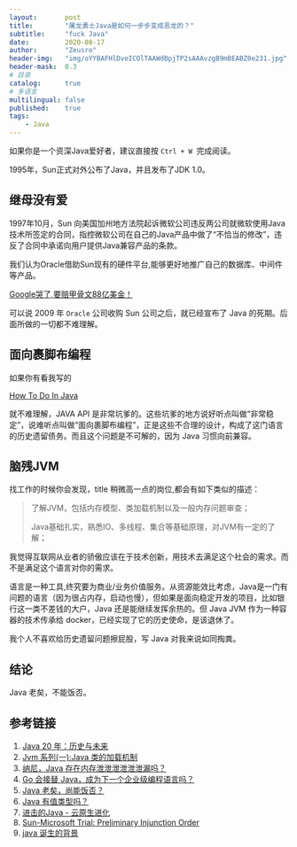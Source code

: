 ```yaml
---
layout:       post
title:        "屠龙勇士Java是如何一步步变成恶龙的？"
subtitle:     "fuck Java"
date:         2020-08-17
author:       "Zeusro"
header-img:   "img/oYYBAFHlDveICOlTAAWdBpjTP2sAAAvzgB9mBEABZ0e231.jpg"
header-mask:  0.3
# 目录
catalog:      true
# 多语言
multilingual: false
published:    true
tags:
    - Java
---
```



如果你是一个资深Java爱好者，建议直接按 `Ctrl + W `完成阅读。

1995年，Sun正式对外公布了Java，并且发布了JDK 1.0。

## 继母没有爱

1997年10月，Sun 向美国加州地方法院起诉微软公司违反两公司就微软使用Java技术所签定的合同，指控微软公司在自己的Java产品中做了“不恰当的修改”，违反了合同中承诺向用户提供Java兼容产品的条款。

我们认为Oracle借助Sun现有的硬件平台,能够更好地推广自己的数据库、中间件等产品。

[Google哭了,要赔甲骨文88亿美金！](https://cloud.tencent.com/developer/article/1170732)


可以说 2009 年 `Oracle` 公司收购 Sun 公司之后，就已经宣布了 Java 的死期。后面所做的一切都不难理解。


## 面向裹脚布编程

如果你有看我写的

[How To Do In Java](http://www.bullshitprogram.com/howtodoinjava/)

就不难理解，JAVA API 是非常坑爹的。这些坑爹的地方说好听点叫做“非常稳定”，说难听点叫做“面向裹脚布编程”，正是这些不合理的设计，构成了这门语言的历史遗留债务。而且这个问题是不可解的，因为 Java 习惯向前兼容。

## 脑残JVM

找工作的时候你会发现，title 稍微高一点的岗位,都会有如下类似的描述：

> 了解JVM，包括内存模型、类加载机制以及一般内存问题审查；
>
> Java基础扎实，熟悉IO、多线程、集合等基础原理，对JVM有一定的了解；
> 

我觉得互联网从业者的骄傲应该在于技术创新，用技术去满足这个社会的需求。而不是满足这个语言对你的需求。

语言是一种工具,终究要为商业/业务价值服务。从资源能效比考虑，Java是一门有问题的语言（因为很占内存，启动也慢），但如果是面向稳定开发的项目，比如银行这一类不差钱的大户，Java 还是能继续发挥余热的。但 Java JVM 作为一种容器的技术传承给 docker，已经实现了它的历史使命，是该退休了。

我个人不喜欢给历史遗留问题擦屁股，写 Java 对我来说如同掏粪。

## 结论

Java 老矣，不能饭否。

## 参考链接

1. [Java 20 年：历史与未来](https://www.infoq.cn/article/2015/05/java-20-history-future)
1. [Jvm 系列(一):Java 类的加载机制](http://www.ityouknow.com/jvm/2017/08/19/class-loading-principle.html)
1. [纳尼，Java 存在内存泄泄泄泄泄泄漏吗？](http://www.ityouknow.com/java/2019/05/23/memory-leak.html)
2. [Go 会接替 Java，成为下一个企业级编程语言吗？](https://www.infoq.cn/article/QC4yNPx8YeIfaKiE*2DS)
3. [Java 老矣，尚能饭否？](https://www.infoq.cn/article/is-java-out-of-date)
4. [Java 有值类型吗？](http://www.yinwang.org/blog-cn/2016/06/08/java-value-type)
5. [进击的Java - 云原生进化](https://yq.aliyun.com/articles/718894)
6. [Sun-Microsoft Trial:
Preliminary Injunction Order](https://www.washingtonpost.com/wp-srv/business/longterm/microsoft/documents/sunruling.htm)
1. [java 诞生的背景](https://blog.csdn.net/coslay/article/details/46675063)
